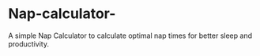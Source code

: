 # Nap-calculator-
A simple Nap Calculator to calculate optimal nap times for better sleep and productivity.
